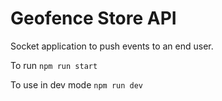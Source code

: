 # Geofence Store API

Socket application to push events to an end user.

To run ```npm run start```

To use in dev mode ```npm run dev```